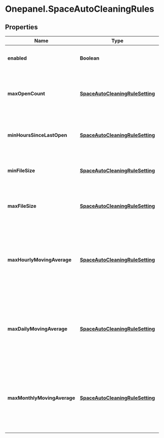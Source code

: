 # Onepanel.SpaceAutoCleaningRules

## Properties
Name | Type | Description | Notes
------------ | ------------- | ------------- | -------------
**enabled** | **Boolean** | Informs whether selective rules should be used by auto-cleaning mechanism.  | [optional] 
**maxOpenCount** | [**SpaceAutoCleaningRuleSetting**](SpaceAutoCleaningRuleSetting.md) | Files that have been opened less than &#x60;maxOpenCount&#x60; times may be cleaned. The default value is &#x60;9007199254740991 (2^53-1)&#x60;.  | [optional] 
**minHoursSinceLastOpen** | [**SpaceAutoCleaningRuleSetting**](SpaceAutoCleaningRuleSetting.md) | Files that haven&#39;t been opened for longer than or equal to given period [h] may be cleaned. The default value is &#x60;0&#x60;.  | [optional] 
**minFileSize** | [**SpaceAutoCleaningRuleSetting**](SpaceAutoCleaningRuleSetting.md) | Only files which size [b] is greater than given value may be cleaned. The default value is &#x60;1&#x60;.  | [optional] 
**maxFileSize** | [**SpaceAutoCleaningRuleSetting**](SpaceAutoCleaningRuleSetting.md) | Only files which size [b] is less than given value may be cleaned. The default value is &#x60;1125899906842624 (1 PiB)&#x60;.  | [optional] 
**maxHourlyMovingAverage** | [**SpaceAutoCleaningRuleSetting**](SpaceAutoCleaningRuleSetting.md) | Files that have moving average of open operations count per hour less than given value may be cleaned. The average is calculated in 24 hours window. The default value is &#x60;9007199254740991 (2^53-1)&#x60;.  | [optional] 
**maxDailyMovingAverage** | [**SpaceAutoCleaningRuleSetting**](SpaceAutoCleaningRuleSetting.md) | Files that have moving average of open operations count per day less than given value may be cleaned. The average is calculated in 30 days window. The default value is &#x60;9007199254740991 (2^53-1)&#x60;.  | [optional] 
**maxMonthlyMovingAverage** | [**SpaceAutoCleaningRuleSetting**](SpaceAutoCleaningRuleSetting.md) | Files that have moving average of open operations count per month less than given value may be cleaned. The average is calculated in 12 months window. The default value is &#x60;9007199254740991 (2^53-1)&#x60;. | [optional] 



